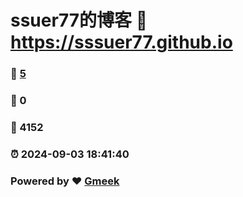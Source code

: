 # ssuer77的博客 :link: https://sssuer77.github.io 
### :page_facing_up: [5](https://sssuer77.github.io/tag.html) 
### :speech_balloon: 0 
### :hibiscus: 4152 
### :alarm_clock: 2024-09-03 18:41:40 
### Powered by :heart: [Gmeek](https://github.com/Meekdai/Gmeek)
